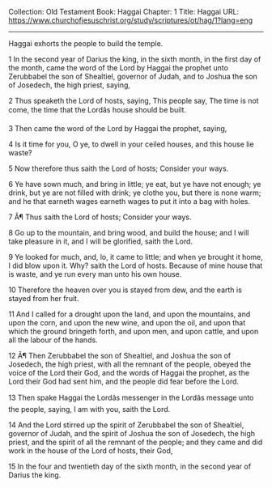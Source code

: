 Collection: Old Testament
Book: Haggai
Chapter: 1
Title: Haggai
URL: https://www.churchofjesuschrist.org/study/scriptures/ot/hag/1?lang=eng

---

Haggai exhorts the people to build the temple.

1 In the second year of Darius the king, in the sixth month, in the first day of the month, came the word of the Lord by Haggai the prophet unto Zerubbabel the son of Shealtiel, governor of Judah, and to Joshua the son of Josedech, the high priest, saying,

2 Thus speaketh the Lord of hosts, saying, This people say, The time is not come, the time that the Lordâs house should be built.

3 Then came the word of the Lord by Haggai the prophet, saying,

4 Is it time for you, O ye, to dwell in your ceiled houses, and this house lie waste?

5 Now therefore thus saith the Lord of hosts; Consider your ways.

6 Ye have sown much, and bring in little; ye eat, but ye have not enough; ye drink, but ye are not filled with drink; ye clothe you, but there is none warm; and he that earneth wages earneth wages to put it into a bag with holes.

7 Â¶ Thus saith the Lord of hosts; Consider your ways.

8 Go up to the mountain, and bring wood, and build the house; and I will take pleasure in it, and I will be glorified, saith the Lord.

9 Ye looked for much, and, lo, it came to little; and when ye brought it home, I did blow upon it. Why? saith the Lord of hosts. Because of mine house that is waste, and ye run every man unto his own house.

10 Therefore the heaven over you is stayed from dew, and the earth is stayed from her fruit.

11 And I called for a drought upon the land, and upon the mountains, and upon the corn, and upon the new wine, and upon the oil, and upon that which the ground bringeth forth, and upon men, and upon cattle, and upon all the labour of the hands.

12 Â¶ Then Zerubbabel the son of Shealtiel, and Joshua the son of Josedech, the high priest, with all the remnant of the people, obeyed the voice of the Lord their God, and the words of Haggai the prophet, as the Lord their God had sent him, and the people did fear before the Lord.

13 Then spake Haggai the Lordâs messenger in the Lordâs message unto the people, saying, I am with you, saith the Lord.

14 And the Lord stirred up the spirit of Zerubbabel the son of Shealtiel, governor of Judah, and the spirit of Joshua the son of Josedech, the high priest, and the spirit of all the remnant of the people; and they came and did work in the house of the Lord of hosts, their God,

15 In the four and twentieth day of the sixth month, in the second year of Darius the king.
